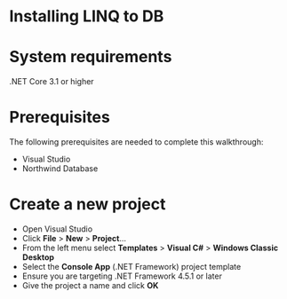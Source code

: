 # Installing LINQ to DB
# System requirements
 .NET Core 3.1 or higher
# Prerequisites
The following prerequisites are needed to complete this walkthrough:

- Visual Studio
- Northwind Database
# Create a new project
- Open Visual Studio
- Click **File** > **New** > **Project**...
- From the left menu select **Templates** > **Visual C#** > **Windows Classic Desktop**
- Select the **Console App** (.NET Framework) project template
- Ensure you are targeting .NET Framework 4.5.1 or later
- Give the project a name and click **OK**